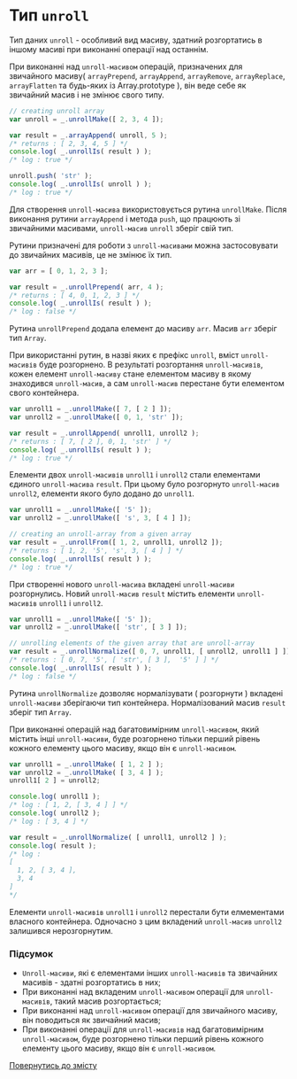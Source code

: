 # Тип <code>unroll</code>

Тип даних <code>unroll</code> - особливий вид масиву, здатний розгортатись в іншому масиві при виконанні операції над останнім.

При виконанні над `unroll-масивом` операцій, призначених для звичайного масиву( `arrayPrepend`, `arrayAppend`, `arrayRemove`, `arrayReplace`, `arrayFlatten` та будь-яких із Array.prototype ), він веде себе як звичайний масив і не змінює свого типу.

```js
// creating unroll array
var unroll = _.unrollMake([ 2, 3, 4 ]);

var result = _.arrayAppend( unroll, 5 );
/* returns : [ 2, 3, 4, 5 ] */
console.log( _.unrollIs( result ) );
/* log : true */

unroll.push( 'str' );
console.log( _.unrollIs( unroll ) );
/* log : true */
```

Для створення  `unroll-масива` використовується рутина `unrollMake`. Після виконання рутини `arrayAppend` i метода `push`, що працюють зі звичайними масивами, `unroll-масив` `unroll` зберіг свій тип.

Рутини призначені для роботи з `unroll-масивами` можна застосовувати до звичайних масивів, це не змінює їх тип.

```js
var arr = [ 0, 1, 2, 3 ];

var result = _.unrollPrepend( arr, 4 );
/* returns : [ 4, 0, 1, 2, 3 ] */
console.log( _.unrollIs( result ) );
/* log : false */
```

Рутина `unrollPrepend` додала елемент до масиву `arr`. Масив `arr` зберіг тип `Array`.

При використанні рутин, в назві яких є префікс `unroll`, вміст `unroll-масивів` буде розгорнено. В результаті розгортання `unroll-масивів`, кожен елемент `unroll-масиву` стане елементом масиву в якому знаходився `unroll-масив`, а сам `unroll-масив` перестане бути елементом свого контейнера.

```js
var unroll1 = _.unrollMake([ 7, [ 2 ] ]);
var unroll2 = _.unrollMake([ 0, 1, 'str' ]);

var result = _.unrollAppend( unroll1, unroll2 );
/* returns : [ 7, [ 2 ], 0, 1, 'str' ] */
console.log( _.unrollIs( result ) );
/* log : true */
```

Елементи двох `unroll-масивів` `unroll1` i `unroll2` стали елементами єдиного `unroll-масива` `result`. При цьому було розгорнуто `unroll-масив` `unroll2`, елементи якого було додано до `unroll1`.

```js
var unroll1 = _.unrollMake([ '5' ]);
var unroll2 = _.unrollMake([ 's', 3, [ 4 ] ]);

// creating an unroll-array from a given array
var result = _.unrollFrom([ 1, 2, unroll1, unroll2 ]);
/* returns : [ 1, 2, '5', 's', 3, [ 4 ] ] */
console.log( _.unrollIs( result ) );
/* log : true */
```

При створенні нового `unroll-масива` вкладені `unroll-масиви` розгорнулись. Новий `unroll-масив` `result` містить елементи `unroll-масивів` `unroll1` i `unroll2`.

```js
var unroll1 = _.unrollMake([ '5' ]);
var unroll2 = _.unrollMake([ 'str', [ 3 ] ]);

// unrolling elements of the given array that are unroll-array
var result = _.unrollNormalize([ 0, 7, unroll1, [ unroll2, unroll1 ] ]);
/* returns : [ 0, 7, '5', [ 'str', [ 3 ],  '5' ] ] */
console.log( _.unrollIs( result ) );
/* log : false */
```

Рутина `unrollNormalize` дозволяє нормалізувати ( розгорнути ) вкладені `unroll-масиви` зберігаючи тип контейнера. Нормалізований масив `result` зберіг тип `Array`.

При виконанні операцій над багатовимірним `unroll-масивом`, який містить інші `unroll-масиви`, буде розгорнено тільки перший рівень кожного елементу цього масиву, якщо він є `unroll-масивом`.

```js
var unroll1 = _.unrollMake( [ 1, 2 ] );
var unroll2 = _.unrollMake( [ 3, 4 ] );
unroll1[ 2 ] = unroll2;

console.log( unroll1 );
/* log : [ 1, 2, [ 3, 4 ] ] */
console.log( unroll2 );
/* log : [ 3, 4 ] */

var result = _.unrollNormalize( [ unroll1, unroll2 ] );
console.log( result );
/* log :
[
  1, 2, [ 3, 4 ],
  3, 4
]
*/
```

Елементи `unroll-масивів` `unroll1` і `unroll2` перестали бути елмементами власного контейнера. Одночасно з цим вкладений `unroll-масив` `unroll2` залишився нерозгорнутим.

### Підсумок

- `Unroll-масиви`, які є елементами інших `unroll-масивів` та звичайних масивів - здатні розгортатись в них;
- При виконанні над вкладеним `unroll-масивом` операції для `unroll-масивів`, такий масив розгортається;
- При виконанні над `unroll-масивом` операції для звичайного масиву, він поводиться як звичайний масив;
- При виконанні операції для `unroll-масивів` над багатовимірним `unroll-масивом`, буде розгорнено тільки перший рівень кожного елементу цього масиву, якщо він є `unroll-масивом`.

[Повернутись до змісту](../README.md#Концепції)

